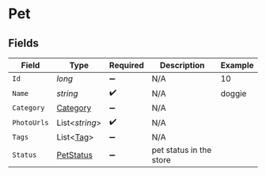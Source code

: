 # Pet


## Fields

| Field                                             | Type                                              | Required                                          | Description                                       | Example                                           |
| ------------------------------------------------- | ------------------------------------------------- | ------------------------------------------------- | ------------------------------------------------- | ------------------------------------------------- |
| `Id`                                              | *long*                                            | :heavy_minus_sign:                                | N/A                                               | 10                                                |
| `Name`                                            | *string*                                          | :heavy_check_mark:                                | N/A                                               | doggie                                            |
| `Category`                                        | [Category](../../Models/Components/Category.md)   | :heavy_minus_sign:                                | N/A                                               |                                                   |
| `PhotoUrls`                                       | List<*string*>                                    | :heavy_check_mark:                                | N/A                                               |                                                   |
| `Tags`                                            | List<[Tag](../../Models/Components/Tag.md)>       | :heavy_minus_sign:                                | N/A                                               |                                                   |
| `Status`                                          | [PetStatus](../../Models/Components/PetStatus.md) | :heavy_minus_sign:                                | pet status in the store                           |                                                   |